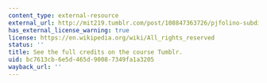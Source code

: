```yaml
---
content_type: external-resource
external_url: http://mit219.tumblr.com/post/108847363726/pjfolino-subdivision-in-ships-creative
has_external_license_warning: true
license: https://en.wikipedia.org/wiki/All_rights_reserved
status: ''
title: See the full credits on the course Tumblr.
uid: bc7613cb-6e5d-465d-9008-7349fa1a3205
wayback_url: ''
---
```

